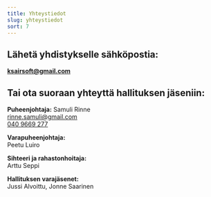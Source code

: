 ```yaml
---
title: Yhteystiedot
slug: yhteystiedot
sort: 7
---
```


## Lähetä yhdistykselle sähköpostia:

[**ksairsoft@gmail.com**](mailto:ksairsoft@gmail.com)

## Tai ota suoraan yhteyttä hallituksen jäseniin:

**Puheenjohtaja:**
Samuli Rinne  
[rinne.samuli@gmail.com](mailto:rinne.samuli@gmail.com)  
[040 9669 277](tel:+358409669277)

**Varapuheenjohtaja:**  
Peetu Luiro

**Sihteeri ja rahastonhoitaja:**  
Arttu Seppi

**Hallituksen varajäsenet:**  
Jussi Alvoittu, Jonne Saarinen
